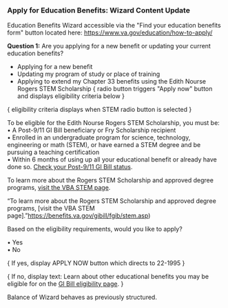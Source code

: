 ### Apply for Education Benefits: Wizard Content Update ###

Education Benefits Wizard accessible via the "Find your education benefits form" button located here: https://www.va.gov/education/how-to-apply/


**Question 1:** Are you applying for a new benefit or updating your current education benefits?
* Applying for a new benefit	
* Updating my program of study or place of training
* Applying to extend my Chapter 33 benefits using the Edith Nourse Rogers STEM Scholarship { radio button triggers "Apply now" button and displays eligibility criteria below }

{ eligibility criteria displays when STEM radio button is selected }

To be eligible for the Edith Nourse Rogers STEM Scholarship, you must be:   
•	A Post-9/11 GI Bill beneficiary or Fry Scholarship recipient   
•	Enrolled in an undergraduate program for science, technology, engineering or math (STEM), or have earned a STEM degree and be pursuing a teaching certification   
•	Within 6 months of using up all your educational benefit or already have done so. [Check your Post-9/11 GI Bill status]().    

To learn more about the Rogers STEM Scholarship and approved degree programs, [visit the VBA STEM page]().



“To learn more about the Rogers STEM Scholarship and approved degree programs, [visit the VBA STEM page].”https://benefits.va.gov/gibill/fgib/stem.asp)



Based on the eligibility requirements, would you like to apply? 

•	Yes    
•	No   

{ If yes, display APPLY NOW button which directs to 22-1995 }

{ If no, display text: Learn about other educational benefits you may be eligible for on the [GI Bill eligibility page]( https://www.va.gov/education/eligibility/). }

Balance of Wizard behaves as previously structured. 


